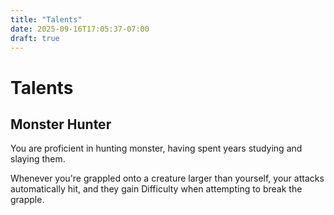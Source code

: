 ```yaml
---
title: "Talents"
date: 2025-09-16T17:05:37-07:00
draft: true
---
```


# Talents

## Monster Hunter
You are proficient in hunting monster, having spent years studying and slaying them.

Whenever you're grappled onto a creature larger than yourself, your attacks automatically hit, and they gain Difficulty when attempting to break the grapple.